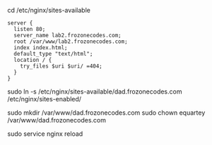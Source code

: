 cd /etc/nginx/sites-available

```
server {
  listen 80;
  server_name lab2.frozonecodes.com;
  root /var/www/lab2.frozonecodes.com;
  index index.html;
  default_type "text/html";
  location / {
    try_files $uri $uri/ =404;
  }
}
```

sudo ln -s /etc/nginx/sites-available/dad.frozonecodes.com /etc/nginx/sites-enabled/

sudo mkdir /var/www/dad.frozonecodes.com
sudo chown equartey /var/www/dad.frozonecodes.com

sudo service nginx reload
